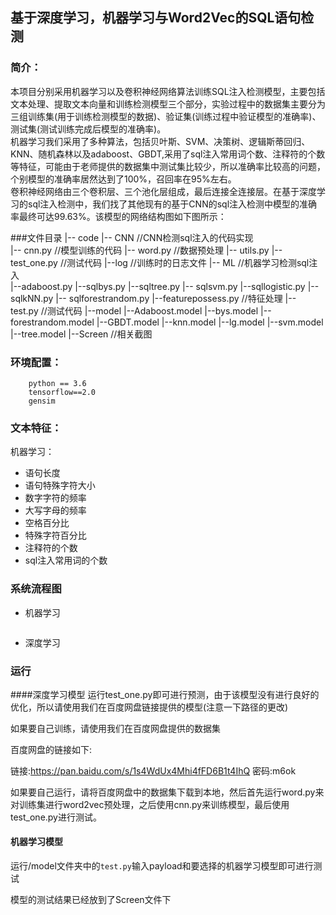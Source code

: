 ## 基于深度学习，机器学习与Word2Vec的SQL语句检测
### **简介：**

​	本项目分别采用机器学习以及卷积神经网络算法训练SQL注入检测模型，主要包括文本处理、提取文本向量和训练检测模型三个部分，实验过程中的数据集主要分为三组训练集(用于训练检测模型的数据)、验证集(训练过程中验证模型的准确率)、测试集(测试训练完成后模型的准确率)。
​	
​	机器学习我们采用了多种算法，包括贝叶斯、SVM、决策树、逻辑斯蒂回归、KNN、随机森林以及adaboost、GBDT,采用了sql注入常用词个数、注释符的个数等特征，可能由于老师提供的数据集中测试集比较少，所以准确率比较高的问题，个别模型的准确率居然达到了100%，召回率在95%左右。
​	
​	卷积神经网络由三个卷积层、三个池化层组成，最后连接全连接层。在基于深度学习的sql注入检测中，我们找了其他现有的基于CNN的sql注入检测中模型的准确率最终可达99.63%。该模型的网络结构图如下图所示：
​	

###文件目录
    |-- code
        |-- CNN //CNN检测sql注入的代码实现   
            |-- cnn.py //模型训练的代码
            |-- word.py //数据预处理
            |-- utils.py 
            |-- test_one.py //测试代码
            |--log //训练时的日志文件
        |-- ML //机器学习检测sql注入    
            |--adaboost.py
            |--sqlbys.py
            |--sqltree.py
            |-- sqlsvm.py
            |--sqllogistic.py
            |-- sqlkNN.py
            |-- sqlforestrandom.py
            |--featurepossess.py //特征处理
            |-- test.py //测试代码
    |--model
        |--Adaboost.model
        |--bys.model
        |--forestrandom.model
        |--GBDT.model
        |--knn.model
        |--lg.model
        |--svm.model
        |--tree.model
    |--Screen //相关截图
    
### **环境配置**：
```
    python == 3.6
​    tensorflow==2.0
​    gensim
```

### **文本特征**：

机器学习：

- 语句长度
- 语句特殊字符大小
- 数字字符的频率
- 大写字母的频率
- 空格百分比
- 特殊字符百分比
- 注释符的个数
- sql注入常用词的个数

### 系统流程图

- 机器学习

![]()

- 深度学习

### 运行
####深度学习模型
运行test_one.py即可进行预测，由于该模型没有进行良好的优化，所以请使用我们在百度网盘链接提供的模型(注意一下路径的更改)

如果要自己训练，请使用我们在百度网盘提供的数据集

百度网盘的链接如下:

链接:https://pan.baidu.com/s/1s4WdUx4Mhi4fFD6B1t4IhQ  密码:m6ok

如果要自己运行，请将百度网盘中的数据集下载到本地，然后首先运行word.py来对训练集进行word2vec预处理，之后使用cnn.py来训练模型，最后使用test_one.py进行测试。

#### 机器学习模型
运行/model文件夹中的`test.py`输入payload和要选择的机器学习模型即可进行测试

模型的测试结果已经放到了Screen文件下

            




